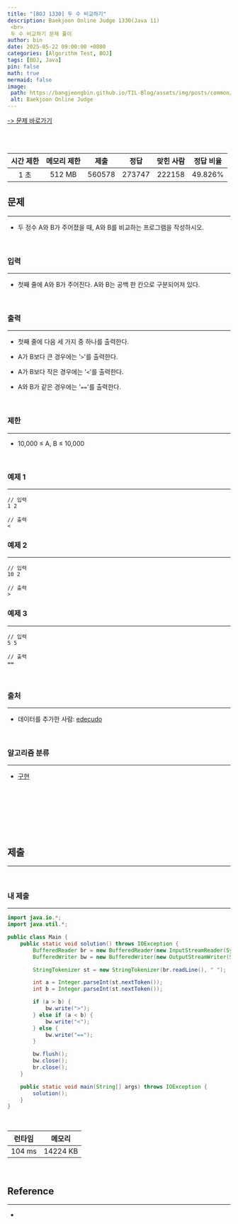 ```yaml
---
title: "[BOJ 1330] 두 수 비교하기"
description: Baekjoon Online Judge 1330(Java 11)
 <br>
 두 수 비교하기 문제 풀이
author: bin
date: 2025-05-22 09:00:00 +0800
categories: [Algorithm Test, BOJ]
tags: [BOJ, Java]
pin: false
math: true
mermaid: false
image:
 path: https://bangjeongbin.github.io/TIL-Blog/assets/img/posts/common/baekjoon-logo.png
 alt: Baekjoon Online Judge
---
```

[-> 문제 바로가기](https://www.acmicpc.net/problem/1330)

<br>
<br>

| 시간 제한 | 메모리 제한 |   제출   |   정답   | 맞힌 사람  |  정답 비율  |
| :---: | :----: | :----: | :----: | :----: | :-----: |
|  1 초  | 512 MB | 560578 | 273747 | 222158 | 49.826% |

## 문제
---
- 두 정수 A와 B가 주어졌을 때, A와 B를 비교하는 프로그램을 작성하시오.

<br>

### 입력
---
- 첫째 줄에 A와 B가 주어진다. A와 B는 공백 한 칸으로 구분되어져 있다.

<br>

### 출력
---
- 첫째 줄에 다음 세 가지 중 하나를 출력한다.

- A가 B보다 큰 경우에는 '`>`'를 출력한다.
- A가 B보다 작은 경우에는 '`<`'를 출력한다.
- A와 B가 같은 경우에는 '`==`'를 출력한다.

<br>

### 제한
---
- 10,000 ≤ A, B ≤ 10,000

<br>

### 예제 1
---
```
// 입력
1 2
```

```
// 출력
<
```

### 예제 2
---
```
// 입력
10 2
```

```
// 출력
>
```

### 예제 3
---
```
// 입력
5 5
```

```
// 출력
==
```

<br>

### 출처
---
- 데이터를 추가한 사람: [edecudo](https://www.acmicpc.net/user/edecudo)

<br>

### 알고리즘 분류
---
- [구현](https://www.acmicpc.net/problem/tag/102)

<br>
<br>
<br>
<br>
<br>
<br>

## 제출
---

<br>

### 내 제출
---
```java
import java.io.*;
import java.util.*;

public class Main {
    public static void solution() throws IOException {
        BufferedReader br = new BufferedReader(new InputStreamReader(System.in));
        BufferedWriter bw = new BufferedWriter(new OutputStreamWriter(System.out));

        StringTokenizer st = new StringTokenizer(br.readLine(), " ");

        int a = Integer.parseInt(st.nextToken());
        int b = Integer.parseInt(st.nextToken());

        if (a > b) {
            bw.write(">");
        } else if (a < b) {
            bw.write("<");
        } else {
            bw.write("==");
        }

        bw.flush();
        bw.close();
        br.close();
    }

    public static void main(String[] args) throws IOException {
        solution();
    }
}

```

<br>

|  런타임   |   메모리    |
| :----: | :------: |
| 104 ms | 14224 KB |

<br>

## Reference
---
- 
